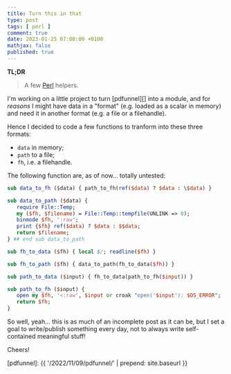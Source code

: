 ```yaml
---
title: Turn this in that
type: post
tags: [ perl ]
comment: true
date: 2023-01-25 07:00:00 +0100
mathjax: false
published: true
---
```


**TL;DR**

> A few [Perl][] helpers.

I'm working on a little project to turn [pdfunnel][] into a module, and
for *reasons* I might have data in a "format" (e.g. loaded as a scalar
in memory) and need it in another format (e.g. a file or a filehandle).

Hence I decided to code a few functions to tranform into these three
formats:

- `data` in memory;
- `path` to a file;
- `fh`, i.e. a filehandle.

The following function are, as of now... totally untested:

```perl
sub data_to_fh ($data) { path_to_fh(ref($data) ? $data : \$data) }

sub data_to_path ($data) {
   require File::Temp;
   my ($fh, $filename) = File::Temp::tempfile(UNLINK => 0);
   binmode $fh, ':raw';
   print {$fh} ref($data) ? $data : $$data;
   return $filename;
} ## end sub data_to_path

sub fh_to_data ($fh) { local $/; readline($fh) }

sub fh_to_path ($fh) { data_to_path(fh_to_data($fh)) }

sub path_to_data ($input) { fh_to_data(path_to_fh($input)) }

sub path_to_fh ($input) {
   open my $fh, '<:raw', $input or croak "open('$input'): $OS_ERROR";
   return $fh;
}
```

So well, yeah... this is as much of an incomplete post as it can be, but
I set a goal to write/publish something every day, not to always write
self-contained meaningful stuff!

Cheers!

[Perl]: https://www.perl.org/
[pdfunnel]: {{ '/2022/11/09/pdfunnel/' | prepend: site.baseurl }}
